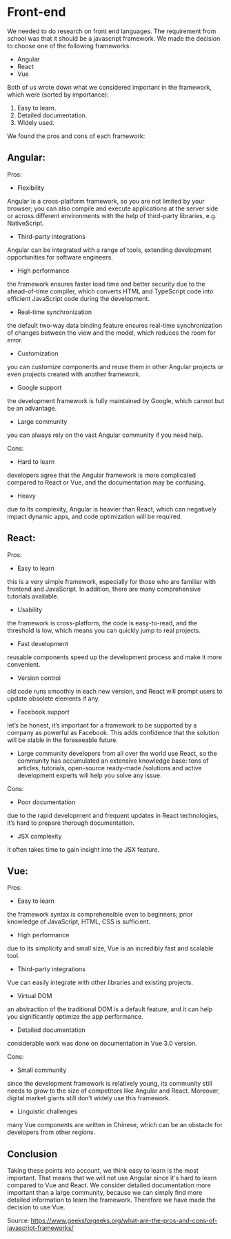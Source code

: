 # Front-end
We needed to do research on front end languages. The requirement from school was that it should be a javascript framework.
We made the decision to choose one of the following frameworks:
- Angular
- React
- Vue

Both of us wrote down what we considered important in the framework, which were (sorted by importance):
1. Easy to learn.
2. Detailed documentation.
3. Widely used.

We found the pros and cons of each framework:

## Angular:

Pros:
- Flexibility 

Angular is a cross-platform framework, so you are not limited by your browser; you can also compile and execute applications at the server side or across different environments with the help of third-party libraries, e.g. NativeScript.

- Third-party integrations 

Angular can be integrated with a range of tools, extending development opportunities for software engineers.

- High performance 

the framework ensures faster load time and better security due to the ahead-of-time compiler, which converts HTML and TypeScript code into efficient JavaScript code during the development.

- Real-time synchronization 

the default two-way data binding feature ensures real-time synchronization of changes between the view and the model, which reduces the room for error.

- Customization 

you can customize components and reuse them in other Angular projects or even projects created with another framework.

- Google support

the development framework is fully maintained by Google, which cannot but be an advantage.

- Large community 

you can always rely on the vast Angular community if you need help.

Cons:
- Hard to learn 

developers agree that the Angular framework is more complicated compared to React or Vue, and the documentation may be confusing.

- Heavy 

due to its complexity, Angular is heavier than React, which can negatively impact dynamic apps, and code optimization will be required.

## React:

Pros:
- Easy to learn 

this is a very simple framework, especially for those who are familiar with frontend and JavaScript. In addition, there are many comprehensive tutorials available.

- Usability 

the framework is cross-platform, the code is easy-to-read, and the threshold is low, which means you can quickly jump to real projects.

- Fast development 

reusable components speed up the development process and make it more convenient.

- Version control 

old code runs smoothly in each new version, and React will prompt users to update obsolete elements if any.

- Facebook support 

let’s be honest, it’s important for a framework to be supported by a company as powerful as Facebook. This adds confidence that the solution will be stable in the foreseeable future.

- Large community 
developers from all over the world use React, so the community has accumulated an extensive knowledge base: tons of articles, tutorials, open-source ready-made /solutions and active development experts will help you solve any issue.

Cons:
- Poor documentation 

due to the rapid development and frequent updates in React technologies, it’s hard to prepare thorough documentation.

- JSX complexity 

it often takes time to gain insight into the JSX feature.

## Vue:

Pros:
- Easy to learn 

the framework syntax is comprehensible even to beginners; prior knowledge of JavaScript, HTML, CSS is sufficient.

- High performance 

due to its simplicity and small size, Vue is an incredibly fast and scalable tool.

- Third-party integrations 

Vue can easily integrate with other libraries and existing projects.

- Virtual DOM 

an abstraction of the traditional DOM is a default feature, and it can help you significantly optimize the app performance.

- Detailed documentation 

considerable work was done on documentation in Vue 3.0 version.

Cons:
- Small community 

since the development framework is relatively young, its community still needs to grow to the size of competitors like Angular and React. Moreover, digital market giants still don’t widely use this framework.

- Linguistic challenges 

many Vue components are written in Chinese, which can be an obstacle for developers from other regions.


## Conclusion
Taking these points into account, we think easy to learn is the most important. That means that we will not use Angular since it's hard to learn compared to Vue and React. 
We consider detailed documentation more important than a large community, because we can simply find more detailed information to learn the framework. 
Therefore we have made the decision to use Vue.


Source:
https://www.geeksforgeeks.org/what-are-the-pros-and-cons-of-javascript-frameworks/

